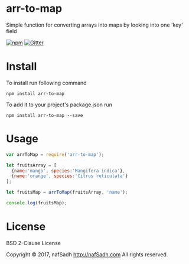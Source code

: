 # arr-to-map
Simple function for converting arrays into maps by looking into one 'key' field 

[![npm](https://img.shields.io/npm/v/arr-to-map.svg)](https://www.npmjs.com/package/arr-to-map)
[![Gitter](https://img.shields.io/gitter/room/nafsadh/lobby.svg)](https://gitter.im/nafSadh/Lobby)



# Install
To install run following command

`npm install arr-to-map`

To add it to your project's package.json run

`npm install arr-to-map --save`

# Usage

```javascript 
var arrToMap = require('arr-to-map');

let fruitsArray = [
  {name:'mango', species:'Mangifera indica'},
  {name:'orange', species:'Citrus reticulata'}
];

let fruitsMap = arrToMap(fruitsArray, 'name');

console.log(fruitsMap);

```

# License
BSD 2-Clause License

Copyright © 2017, nafSadh http://nafSadh.com
All rights reserved.
